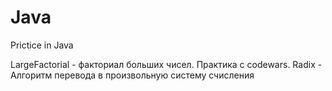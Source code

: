 # Java 
Prictice in Java

LargeFactorial - факториал больших чисел. Практика с codewars.
Radix - Алгоритм перевода в произвольную систему счисления

